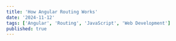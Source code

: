 ```yaml
---
title: 'How Angular Routing Works'
date: '2024-11-12'
tags: ['Angular', 'Routing', 'JavaScript', 'Web Development']
published: true
---
```

